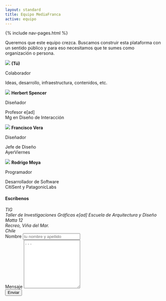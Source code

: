 ```yaml
---
layout: standard
title: Equipo MediaFranca
active: equipo
---
```

<div class='container'>
	{% include nav-pages.html %}
</div>

<div class="air-vertical-jumbo">
	

</div>
<p>Queremos que este equipo crezca. Buscamos construir esta plataforma con un sentido público y para eso necesitamos que te sumes como organización o persona.</p>

<div class='row personas'>
	<div class='col-md-3 tcenter'>
		<img src="{{ site.baseurl }}/images/bio-nn.svg">
		<strong>(Tú)</strong><br>
		<p>Colaborador</p>
			<p class="small">Ideas, desarrollo, infraestructura, contenidos, etc.</p>
	</div>
	<div class='col-md-3 tcenter'>
		<img src="{{ site.baseurl }}/images/bio-hspencer.jpg">
		<strong>Herbert Spencer</strong><br>
		<p>Diseñador
			<p class='small'>Profesor e[ad]<br>Mg en Diseño de Interacción</p>
		</p>
	</div>
	<div class='col-md-3 tcenter'>
		<img src="{{ site.baseurl }}/images/bio-pancho.jpg">
		<strong>Francisco Vera</strong><br>
		<p>Diseñador
		<p class='small'>Jefe de Diseño<br>AyerViernes</p>
	</p>
	</div>
	<div class='col-md-3 tcenter'>
		<img src="{{ site.baseurl }}/images/bio-moya.jpg">
		<strong>Rodrigo Moya</strong><br>
		<p>Programador
		<p class='small'>Desarrollador de Software<br>CitiSent y PatagonicLabs</p>
		</p>
	</div>
</div>

<div class="row air-top">
	<div class="col-sm-6">
		<h4>Escríbenos</h4>
		<address>TIG<br>Taller de Investigaciones Gráficas
		e[ad] Escuela de Arquitectura y Diseño<br>
		Matta 12<br>
		Recreo, Viña del Mar.<br>
		Chile
		</address>
	</div>
	<div class="col-sm-6">
		<form role="form" action="http://getsimpleform.com/messages?form_api_token=5d10aa4f599a65850aa0de859b5330f5" method="post">
<!-- the redirect_to is optional, the form will redirect to the referrer on submission -->
<input type='hidden' name='redirect_to' value='http://mediafranca.github.io/pags/gracias' />
<!-- all your input fields here.... -->
<div class="form-group">
	<label for="name1" class="control-label">Nombre</label>
	<input type="text" class="form-control" id='name1' name='name' placeholder="tu nombre y apellido">

</div>
<div class="form-group">
	<label for="message1" class="control-label">Mensaje</label>
	<textarea id='message1' name='message' class='form-control' placeholder='...' rows='10'></textarea>
</div>
<input type='submit' id='' class='btn btn-primary pull-right' value='Enviar'>
</form>
	</div>
</div>



